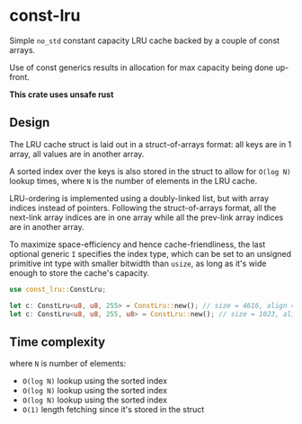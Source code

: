 # const-lru

Simple `no_std` constant capacity LRU cache backed by a couple of const arrays.

Use of const generics results in allocation for max capacity being done up-front.

**This crate uses unsafe rust**

## Design

The LRU cache struct is laid out in a struct-of-arrays format: all keys are in 1 array, all values are in another array.

A sorted index over the keys is also stored in the struct to allow for `O(log N)` lookup times, where `N` is the number of elements in the LRU cache. 

LRU-ordering is implemented using a doubly-linked list, but with array indices instead of pointers. Following the struct-of-arrays format, all the next-link array indices are in one array while all the prev-link array indices are in another array.

To maximize space-efficiency and hence cache-friendliness, the last optional generic `I` specifies the index type, which can be set to an unsigned primitive int type with smaller bitwidth than `usize`, as long as it's wide enough to store the cache's capacity.

```rust
use const_lru::ConstLru;

let c: ConstLru<u8, u8, 255> = ConstLru::new(); // size = 4616, align = 8
let c: ConstLru<u8, u8, 255, u8> = ConstLru::new(); // size = 1023, align = 1
```

## Time complexity

where `N` is number of elements:
- `O(log N)` lookup using the sorted index
- `O(log N)` lookup using the sorted index
- `O(log N)` lookup using the sorted index
- `O(1)` length fetching since it's stored in the struct
